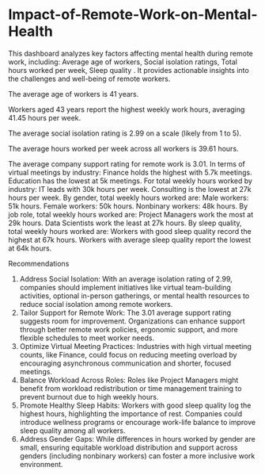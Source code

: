 # Impact-of-Remote-Work-on-Mental-Health
This dashboard analyzes key factors affecting mental health during remote work, including: Average age of workers, Social isolation ratings, Total hours worked per week, Sleep quality . It provides actionable insights into the challenges and well-being of remote workers.

The average age of workers is 41 years.

Workers aged 43 years report the highest weekly work hours, averaging 41.45 hours per week.

The average social isolation rating is 2.99 on a scale (likely from 1 to 5).

The average hours worked per week across all workers is 39.61 hours.

The average company support rating for remote work is 3.01.
In terms of virtual meetings by industry:
Finance holds the highest with 5.7k meetings.
Education has the lowest at 5k meetings.
For total weekly hours worked by industry:
IT leads with 30k hours per week.
Consulting is the lowest at 27k hours per week.
By gender, total weekly hours worked are:
Male workers: 51k hours.
Female workers: 50k hours.
Nonbinary workers: 48k hours.
By job role, total weekly hours worked are:
Project Managers work the most at 29k hours.
Data Scientists work the least at 27k hours.
By sleep quality, total weekly hours worked are:
Workers with good sleep quality record the highest at 67k hours.
Workers with average sleep quality report the lowest at 64k hours.

Recommendations

1. Address Social Isolation:
With an average isolation rating of 2.99, companies should implement initiatives like virtual team-building activities, optional in-person gatherings, or mental health resources to reduce social isolation among remote workers.
2. Tailor Support for Remote Work:
The 3.01 average support rating suggests room for improvement. Organizations can enhance support through better remote work policies, ergonomic support, and more flexible schedules to meet worker needs.
3. Optimize Virtual Meeting Practices:
Industries with high virtual meeting counts, like Finance, could focus on reducing meeting overload by encouraging asynchronous communication and shorter, focused meetings.
4. Balance Workload Across Roles:
Roles like Project Managers might benefit from workload redistribution or time management training to prevent burnout due to high weekly hours.
5. Promote Healthy Sleep Habits:
Workers with good sleep quality log the highest hours, highlighting the importance of rest. Companies could introduce wellness programs or encourage work-life balance to improve sleep quality among all workers.
6. Address Gender Gaps:
While differences in hours worked by gender are small, ensuring equitable workload distribution and support across genders (including nonbinary workers) can foster a more inclusive work environment.
 
